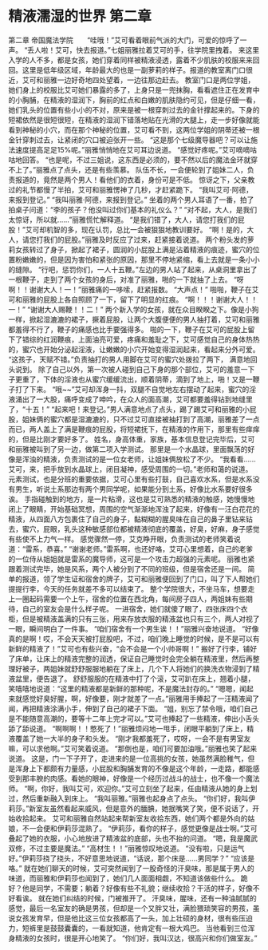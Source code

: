 # 精液濡湿的世界 第二章

第二章 帝国魔法学院　　“哇哦！”艾可看着眼前气派的大门，可爱的惊呼了一声。
“丢人啦！艾可，快去报道。”七姐丽雅拉着艾可的手，往学院里拽着。
来这里入学的人不多，都是女孩，她们穿着同样被精液浸透，露着不少肌肤的校服来来回回。这里是低年级区域，年龄最大的也是一副萝莉的样子。报道的教室离门口很近，艾可和丽雅一边好奇地四处望着，一边往那边赶去。
教室门口是两位学姐，她们身上的校服比艾可她们暴露的多了，上身只是一兜抹胸，看看遮住正在发育中的小胸脯，在精液的湿润下，胸前的红点和白嫩的肌肤隐约可见，但是仔细一看，她们乳头的位置有些小小的不对，原来是被一根穿刺过去的金针撑起来的。下身的短裙依然是很短很短，在精液的湿润下错落地贴在光滑的大腿上，走一步好像就能看到神秘的小穴，而在那个神秘的位置，艾可看不到，这两位学姐的阴蒂还被一根金针穿刺过去，让紧闭的穴口被迫张开一些。
“这是那个七级魔导器吧？可以让施法速度提高足足15%呢。”丽雅悄悄地在艾可耳边说道。
“感觉好疼呢。”艾可嘀嘀咕咕地回答。
“也是呢，不过三姐说，这东西是必须的，要不然以后的魔法金环就穿不上了。”丽雅点了点头，还是有些羡慕。
队伍不长，一会便轮到了姐妹二人，负责报道的，竟然是两个男人！看他们的衣着，身份可是不低。
惊讶之下，父亲教过的礼节都慢了半拍，艾可和丽雅愣神了几秒，才赶紧跪下。
“我叫艾可·阿德，来报到登记。”
“我叫丽雅·阿德，来报到登记。”
坐着的两个男人耳语了一番，拍了拍桌子问道：“李的孩子？他没叫过你们基本的礼仪么？”
“对不起，大人，是我们太惊讶，所以就……”丽雅慌忙解释道。
“是我们错了，大人，请您打我们的屁股！”艾可却机智的多，现在认罚，总比一会被狠狠地教训要好。
“啊！是的，大人，请您打我们的屁股。”丽雅及时反应了过来，赶紧接着说道。
两个粉头发的萝莉女孩转过了身子，掀起了裙子，圆润的小屁股上满是沾着精液的痕迹，蜜穴的位置粉嫩嫩的，但是因为害怕和紧张的原因，那里不停地紧缩，看上去就是一条小小的缝隙。
“行吧，惩罚你们，一人十五鞭。”左边的男人站了起来，从桌洞里拿出了一根鞭子，走到了两个女孩的身后，对准了丽雅，啪的一下就抽了上去。
“呀啊！！谢谢大人！一！”丽雅痛的一哆嗦，赶紧报数。
“大声点！”
啪啪，鞭子在艾可和丽雅的屁股上各自照顾了一下，留下了明显的红痕。
“啊！！！谢谢大人！！一！”
“谢谢大人赐鞭！！二！”
两个新入学的女孩，就在众目睽睽之下。像是小狗一样，掀起湿漉漉的裙子，撅着屁股，让两个大腹便便的男人抽打着，艾可和丽雅都羞得不行了，鞭子的痛感也比手要强得多。
啪的一下，鞭子在艾可的屁股上留下了错综的红润鞭痕，上面油亮可爱，疼痛和羞耻之下，艾可感觉自己的身体热热的，蜜穴也开始分泌起淫液，让嫩嫩的小穴开始变得湿润起来，看起来分外可爱。
“这孩子，天赋不错。”负责抽打的男人用脚在艾可的蜜穴处拨拉了两下， 满意地回头说到。
除了自己以外，第一次被人碰到自己下身的那个部位，艾可的羞意一下子更重了，下体的淫液也从蜜穴缓缓流出，顺着阴蒂，滴到了地上，啪！又是一鞭子打了下来。
“哦~~”艾可却浑身一抖，双腿不自觉地左右摆动了起来，蜜穴的淫液涌出了一大股，痛呼变成了呻吟，在众人的面高潮，艾可都要羞得钻到地缝里了，“十五！”
“起来吧！来登记。”男人满意地点了点头，踢了踢艾可和丽雅的小屁股，姐妹俩的蜜穴都是湿漉漉的，只不过艾可直接被抽打到了高潮，丽雅差了一点而已，两人盖上了满是鞭痕的屁股，将短裙抚下，在精液的作用下，那里有些痒痒的，但是比刚才要好多了。
姓名，身高体重，家族，基本信息登记完毕后，艾可和丽雅被叫到了另一边，做第二项入学测试。
那里是一个水晶球，里面飘荡的好像是浑浊的精液，负责测试的是一位女老师，让姐妹俩放松了不少。
“我看看……艾可，来，把手放到水晶球上，闭目凝神，感受周围的一切。”老师和蔼的说道。
元素测试，也是分班的重要依据，艾可心里有些打鼓，自己喜欢水系，但是水系没有男生，听说土系那边有两个男同学呢，如果能分到土系，好像比水系要好很多诶。
手指碰触到的地方，是一片粘滑，这也是艾可熟悉的精液的触感，她慢慢地闭上了眼睛，开始基础冥想，周围的空气渐渐地浑浊了起来，好像有一汪白花花的精液，从四面八方包裹住了自己的身子，黏糊糊的腥臭味在自己的鼻子里钻来钻去，蜜穴，屁眼，乳头这种敏感部位都被精液彻底的覆盖，好臭，好麻，身子感觉有些使不上力气一样。
感觉骤然一停，艾克睁开眼，负责测试的老师笑着说道：“雷系，恭喜。”
“谢谢老师。”雷系啊，也还好咯，艾可心里想着，自己的老爹的一位侍从姐姐就是雷系的魔导师，这可是一个攻击力超强的元素呢。
丽雅也紧跟着测试完毕，她是风系，两个人被分到了不同的班级，但是宿舍还是一间。
简单的报道，领了学生证和宿舍的牌子，艾可和丽雅便回到了门口，叫了下人帮她们提提行李，今天的任务就差不多可以结束了。
整个学院很大，不坐马车，想要走上一圈起码需要一个上午，宿舍的位置在西北角，每间房子四人，两姐妹有些期待，自己的室友会是什么样子呢。
一进宿舍，她们就傻了眼了，四张床四个衣柜，但是被精液盖满的只有三张，用来存放衣服的精液盆也只有三个，两人对视了一眼，瞬间明白了一件事。
“咱们宿舍有一个男生诶！！”丽雅兴奋地说道。
“好像真的是啊！哎，不会天天被打屁股吧，不过，咱们晚上睡觉的时候，是不是可以有新鲜的精液了！”艾可也有些兴奋，“会不会是一个小帅哥啊！”
搬好了行李，铺好了床单，让床上的精液完整的润透，保证自己睡觉时会完全躺在精液里，然后再整理好被子，两姐妹就舒舒服服地躺在了床上，几个下人将她们的换洗衣物浸到了精液盆里，便告退了。
舒舒服服的在精液中打了个滚，艾可趴在床上，翘着小腿，笑嘻嘻地说道：“这里的精液都是新鲜的那种呢，不是魔法封存的。”
“嗯嗯，闻起来就感觉好臭好腥，啊，好像要，刚才就差了一点。”丽雅用手捧起了一汪精液闻了闻，再把精液涂满小手，伸到了自己的裙子下面。
“姐，别忘了禁令哦，咱们自己是不能随意高潮的，要等十二年上完才可以。”艾可也捧起了一些精液，伸出小舌头舔了舔说道。
“啊啊啊！！憋死了！”丽雅烦闷地一甩手，闭眼平躺到了床上，精液覆盖了她一大半的身子和头发。
“刚才我都羞死了，哎呀，一会不是有男室友嘛，可以求他啊。”艾可笑着说道。
“那倒也是，咱们可要加油哦。”丽雅也笑了起来说道。
这是，门一下子开了，走进来的是一位高挑的女孩，她虽然满脸稚气，但是浑身上下都颇有力量感，小屁股和胸脯发育的不像是这个年龄，一走路，都能感受到那丰腴的肉感。看她的眼神，好像是一个经历过战斗的战士，也不像一个魔法师。
“啊，你好，我叫艾可，欢迎你。”艾可立刻坐了起来，任由精液从她的身上划过，然后重新融入到床上。
“我叫丽雅。”丽雅也起身点了点头。
“你们好，我叫伊莉莎。”新室友虽然看起来威风，但是意外的腼腆，她抿嘴笑了笑，便不说话了，开始收拾起来。
艾可和丽雅自然站起来帮新室友收拾东西，她们两个都是外向的姑娘，不一会便和伊莉莎混熟了。
“伊莉莎，看你的样子，感觉更像是战士啊。”艾可叠起了她的衣服，小心地放进了精液盆的底部，头也不抬的问道。
“嗯，我是魔武双修，不过主要是魔法。”
“高材生！！”丽雅惊叹地说道。
“没有啦，只是运气好。”伊莉莎挠了挠头，不好意思地说道，“话说，那个床是……男同学？”
“应该是咯。”
就在她们聊天的时候，艾可突然闻到了一股奇怪的汗臭味，那是属于男人的味道，而丽雅和伊莉莎也闻到了，她们几人面面相觑，不知道该做些什么。
跪好？他是同学，不需要；躺着？好像有些不礼貌；继续收拾？干活的样子，好像不好看诶。
就在她们纠结的时候，门被推开了。
汗臭味，腥味，还有一种油腻腻的感觉，最后一名室友的确是男孩，但却是一个又胖又壮，满脸猥琐笑容的男孩，虽说女孩发育早，但是他比这三位女孩都高了一头，加上壮硕的身材，很有些压迫力，短裤里是鼓鼓囊囊的，一看就知道，他肯定有一根大鸡巴。
当他看到三位浑身精液的女孩时，很是开心地笑了。
“你们好，我叫汉达，很高兴和你们做室友。”

